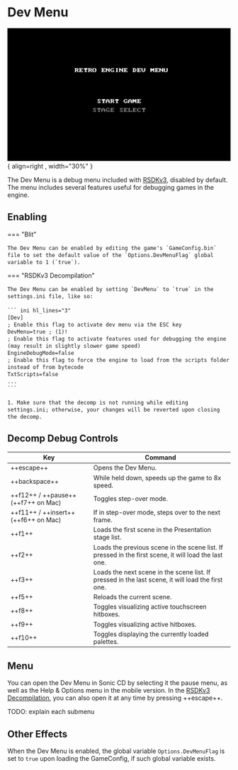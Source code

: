 # Dev Menu

![Dev Menu](/assets/images/SonicCD/DevMenu/MainMenu-Blit.png){ align=right , width="30%" }

The Dev Menu is a debug menu included with [RSDKv3](../README.md), disabled by default. The menu includes several features useful for debugging games in the engine.

## Enabling
=== "Blit"

    The Dev Menu can be enabled by editing the game's `GameConfig.bin` file to set the default value of the `Options.DevMenuFlag` global variable to 1 (`true`).

=== "RSDKv3 Decompilation"

    The Dev Menu can be enabled by setting `DevMenu` to `true` in the settings.ini file, like so:

    ``` ini hl_lines="3"
    [Dev]
    ; Enable this flag to activate dev menu via the ESC key
    DevMenu=true ; (1)!
    ; Enable this flag to activate features used for debugging the engine (may result in slightly slower game speed)
    EngineDebugMode=false
    ; Enable this flag to force the engine to load from the scripts folder instead of from bytecode
    TxtScripts=false
    ...
    ```

    1. Make sure that the decomp is not running while editing settings.ini; otherwise, your changes will be reverted upon closing the decomp.

## Decomp Debug Controls

| Key                                  | Command                                                                                               |
| ------------------------------------ | ----------------------------------------------------------------------------------------------------- |
| ++escape++                           | Opens the Dev Menu.                                                                                   |
| ++backspace++                        | While held down, speeds up the game to 8x speed.                                                      |
| ++f12++ / ++pause++ (++f7++ on Mac)  | Toggles step-over mode.                                                                               |
| ++f11++ / ++insert++ (++f6++ on Mac) | If in step-over mode, steps over to the next frame.                                                   |
| ++f1++                               | Loads the first scene in the Presentation stage list.                                                 |
| ++f2++                               | Loads the previous scene in the scene list. If pressed in the first scene, it will load the last one. |
| ++f3++                               | Loads the next scene in the scene list. If pressed in the last scene, it will load the first one.     |
| ++f5++                               | Reloads the current scene.                                                                            |
| ++f8++                               | Toggles visualizing active touchscreen hitboxes.                                                      |
| ++f9++                               | Toggles visualizing active hitboxes.                                                                  |
| ++f10++                              | Toggles displaying the currently loaded palettes.                                                     |

## Menu

You can open the Dev Menu in Sonic CD by selecting it the pause menu, as well as the Help & Options menu in the mobile version. In the [RSDKv3 Decompilation](../Decompilation/README.md), you can also open it at any time by pressing ++escape++.

TODO: explain each submenu

## Other Effects

When the Dev Menu is enabled, the global variable `Options.DevMenuFlag` is set to `true` upon loading the GameConfig, if such global variable exists.
